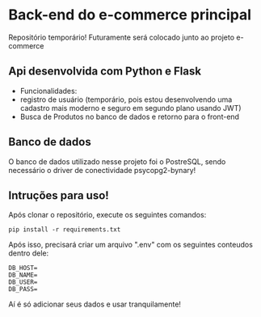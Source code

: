 # Back-end do e-commerce principal

Repositório temporário! Futuramente será colocado junto ao projeto e-commerce

## Api desenvolvida com Python e Flask

- Funcionalidades:
- registro de usuário (temporário, pois estou desenvolvendo uma cadastro mais moderno e seguro em segundo plano usando JWT)
- Busca de Produtos no banco de dados e retorno para o front-end

## Banco de dados
O banco de dados utilizado nesse projeto foi o PostreSQL, sendo necessário o driver de conectividade psycopg2-bynary!

## Intruções para uso!

Após clonar o repositório, execute os seguintes comandos:
``` 
pip install -r requirements.txt
```
Após isso, precisará criar um arquivo ".env" com os seguintes conteudos dentro dele:
```
DB_HOST=
DB_NAME=
DB_USER=
DB_PASS=
```
Aí é só adicionar seus dados e usar tranquilamente!
